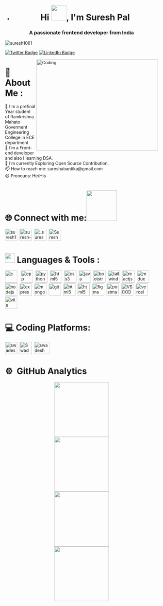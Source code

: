 - <h1 align="center">Hi <img src = "https://raw.githubusercontent.com/MartinHeinz/MartinHeinz/master/wave.gif" width = 50px>, I'm Suresh Pal </h1> 
</div>
<h3 align="center">A passionate frontend developer from India</h3>

<p align="left"> <img src="https://komarev.com/ghpvc/?username=suresh1061&label=Profile%20views&color=0e75b6&style=flat" alt="suresh1061" /></p>

[![Twitter Badge](https://img.shields.io/badge/Twitter-Profile-informational?style=flat&logo=Twitter&logoColor=white&color=0D76A8)](https://twitter.com/SureshPal685)
[![LinkedIn Badge](https://img.shields.io/badge/LinkedIn-Profile-informational?style=flat&logo=linkedin&logoColor=white&color=0D76A8)](https://www.linkedin.com/in/suresh-pal-80020922a/)
<p>
<img align="right"  alt="Coding" width="400" height="300" src="https://camo.githubusercontent.com/5ddf73ad3a205111cf8c686f687fc216c2946a75005718c8da5b837ad9de78c9/68747470733a2f2f7468756d62732e6766796361742e636f6d2f4576696c4e657874446576696c666973682d736d616c6c2e676966"/>
<h1 align="left">💫 About Me :</h1>
🏫 I'm a prefinal Year student of Ramkrishna Mahato Goverment Engineering College in ECE department <br>
🔭 I’m a Front-end developer and also I learning DSA. <br>
🌱 I’m currently Exploring Open Source Contribution.<br>
📫 How to reach me: sureshabantika@gmail.com <br>
😄 Pronouns: He/His<br>
</p>


# 🌐 Connect with me:<img src='https://raw.githubusercontent.com/ShahriarShafin/ShahriarShafin/main/Assets/handshake.gif' width="100px">

<p align="left">
<a href="https://twitter.com/SureshPal685" target="blank"><img align="center" src="https://skillicons.dev/icons?i=twitter" alt="suresh1061" height="40" width="40" /></a>&nbsp
<a href="https://www.linkedin.com/in/suresh-pal-80020922a/" target="blank"><img align="center" src="https://skillicons.dev/icons?i=linkedin" alt="suresh-pal-204036228" height="40" width="40" /></a>&nbsp
<a href="https://www.instagram.com/suresh8158/" target="blank"><img align="center" src="https://skillicons.dev/icons?i=instagram" alt="_suresh_pal" height="40" width="40" /></a>&nbsp
<a href="https://www.facebook.com/profile.php?id=100074086172427&mibextid=2JQ9oc" target="blank"><img align="center" src="https://upload.wikimedia.org/wikipedia/commons/thumb/1/1b/Facebook_icon.svg/2048px-Facebook_icon.svg.png" alt="Suresh Pal" height="40" width="40" /></a>&nbsp
<!-- <a href="https://discord.gg/Swadesh Pal#1603" target="blank"><img align="center" src="https://skillicons.dev/icons?i=discord" alt="Swadesh Pal#1603" height="40" width="40" /></a> -->
</p>


# <img src = "https://media2.giphy.com/media/QssGEmpkyEOhBCb7e1/giphy.gif?cid=ecf05e47a0n3gi1bfqntqmob8g9aid1oyj2wr3ds3mg700bl&rid=giphy.gif" width = 32px> Languages  & Tools :
<p align="left"> 
<img src="https://skillicons.dev/icons?i=c" alt="c" width="40" /> &nbsp
<img src="https://skillicons.dev/icons?i=cpp" alt="cpp" width="40" />&nbsp 
<img src="https://skillicons.dev/icons?i=py" alt="python" width="40" />&nbsp
<img src="https://skillicons.dev/icons?i=html" alt="html5" width="40" />&nbsp
<img src="https://skillicons.dev/icons?i=css" alt="css3" width="40"/>&nbsp 
<img src="https://skillicons.dev/icons?i=js" alt="java script" width="40" />&nbsp
<img src="https://skillicons.dev/icons?i=bootstrap" alt="bootstrap" width="40" />&nbsp
<img src="https://skillicons.dev/icons?i=tailwind" alt="tailwind" width="40" />&nbsp
<img src="https://skillicons.dev/icons?i=react" alt="reactjs" width="40" />&nbsp
<img src="https://skillicons.dev/icons?i=redux" alt="redux" width="40" />&nbsp
<img src="https://skillicons.dev/icons?i=nodejs" alt="nodejs" width="40" />&nbsp
<img src="https://skillicons.dev/icons?i=express" alt="expressjs" width="40" />&nbsp
<img src="https://skillicons.dev/icons?i=mongodb" alt="mongodb" width="40" />&nbsp
<img src="https://skillicons.dev/icons?i=git" alt="git" width="40" />&nbsp
<img src="https://skillicons.dev/icons?i=github" alt="html5" width="40" />&nbsp
<img src="https://skillicons.dev/icons?i=gcp" alt="html5" width="40" />&nbsp
<img src="https://skillicons.dev/icons?i=figma" alt="figma" width="40" />&nbsp
<img src="https://skillicons.dev/icons?i=postman" alt="postman" width="40" />&nbsp
<img src="https://skillicons.dev/icons?i=vscode" alt="VS CODE" width="40" />&nbsp
<img src="https://skillicons.dev/icons?i=vercel" alt="vercel" width="40" />&nbsp
<img src="https://skillicons.dev/icons?i=vite" alt="vite" width="40" />&nbsp
</p>

# 💻 Coding Platforms:
<p align="left">
<a href="https://www.codechef.com/users/pal8158" target="blank"><img align="center" src="https://i.pinimg.com/originals/c5/d9/fc/c5d9fc1e18bcf039f464c2ab6cfb3eb6.jpg" alt="swadesh27" height="40" width="40" /></a>&nbsp
<a href="https://leetcode.com/Suresh1061/" target="blank"><img align="center" src="https://raw.githubusercontent.com/rahuldkjain/github-profile-readme-generator/master/src/images/icons/Social/leet-code.svg" alt="Swadeshpal27" height="40" width="40" /></a>&nbsp
<!-- <a href="https://auth.geeksforgeeks.org/user/swadesh27/" target="blank"><img align="center" src="https://raw.githubusercontent.com/rahuldkjain/github-profile-readme-generator/master/src/images/icons/Social/geeks-for-geeks.svg" alt="swadesh27" height="40" width="40" /></a>&nbsp -->
<a href="https://www.codingninjas.com/studio/profile/Suresh61" target="blank"><img align="center" src="https://encrypted-tbn0.gstatic.com/images?q=tbn:ANd9GcRgc1xfS5LK7FayIDccjkLFNYUrvJJMAj4DVZzEzybMqVcjz8M3LRCLG-61f-c08icMLd0&usqp=CAU" alt="swadesh" height="40" width="50" /></a>
</p>

# ⚙ &nbsp;GitHub Analytics
<p align="center">
<a href="https://github.com/Swadeshit27">
<img height="180em" src="https://github-readme-stats-eight-theta.vercel.app/api/top-langs/?username=Swadeshit27&layout=compact&langs_count=8&theme=algolia"/>  <br>
<img height="180em" src="https://github-readme-streak-stats.herokuapp.com/?user=Swadeshit27&theme=react" />
  <br>
  <img height="180em" src="https://github-readme-stats-eight-theta.vercel.app/api?username=Swadeshit27&show_icons=true&theme=algolia&include_all_commits=true&count_private=true"/>  <br>
 <img align="center"  height="180em" src="https://github-profile-trophy.vercel.app/?username=Swadeshit27&theme=onedark&column=8&margin-w=5&margin-h=5"/>
</a>
</p>
